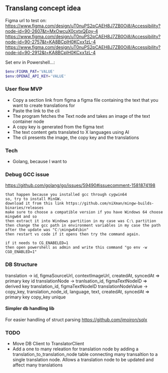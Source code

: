 ## Translang concept idea

Figma url to test on: 
https://www.figma.com/design/uT0nuPS2pCAEH8J7ZB0Oi8/Accessibility?node-id=90-2607&t=MxOwcuX0cxtxQEpy-4
https://www.figma.com/design/uT0nuPS2pCAEH8J7ZB0Oi8/Accessibility?node-id=90-2757&t=KA8BCplH0KCxx1zL-4
https://www.figma.com/design/uT0nuPS2pCAEH8J7ZB0Oi8/Accessibility?node-id=90-2912&t=KA8BCplH0KCxx1zL-4

Set env in Powershell...:
```powershell
$env:FIGMA_PAT='VALUE'
$env:OPENAI_API_KEY='VALUE'
```

### User flow MVP
- Copy a section link from figma a figma file containing the text that you want to create translations for
- Paste the link to the cli
- The program fetches the Text node and takes an image of the text container node
- A copy key is generated from the figma text
- The text content gets translated to X languages using AI
- The cli presents the image, the copy key and the translations

### Tech
- Golang, because I want to

### Debug GCC issue
https://github.com/golang/go/issues/59490#issuecomment-1581874198
```
that happen because you installed gcc through cygwin64
so, try to install MinGW.
download it from this link https://github.com/niXman/mingw-builds-binaries/releases
make sure to choose a compatible version if you have Windows 64 choose mingw64 and so
then extract it into Windows partition in my case was C:\ partition
then change the gcc path in environment variables in my case the path after the update was "C:\mingw64\bin"
then restart vs code if it opens then try the command again.

if it needs to CG_ENABELED=1
then open powershell as admin and write this command "go env -w CGO_ENABLED=1"
```

### DB Structure

translation -> id, figmaSourceUrl, contextImageUrl, createdAt, syncedAt => primary key id
translationNode -> tranlsation_id, figmaTextNodeID => derived key translation_id, figmaTextNodeID
translationNodeValue -> copy_key, translation_node_id, language, text, createdAt, syncedAt => primary key copy_key unique

#### Simpler db handling lib
For easier handling of struct parsing
https://github.com/jmoiron/sqlx

### TODO
- Move DB Client to TranslatorClient
- Add a one to many releation for translation node by adding a translation_to_translation_node table connecting many transaltion to a single translation node. Allows a translation node to be updated and affect many translations